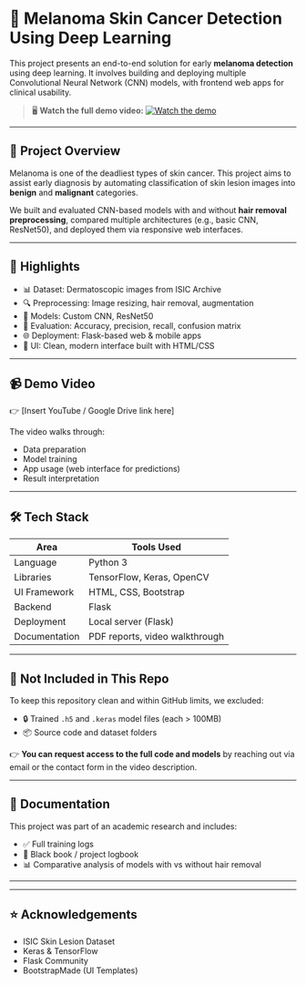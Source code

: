 # 🧬 Melanoma Skin Cancer Detection Using Deep Learning

This project presents an end-to-end solution for early **melanoma detection** using deep learning. It involves building and deploying multiple Convolutional Neural Network (CNN) models, with frontend web apps for clinical usability.

> 🖥️ **Watch the full demo video:** [![Watch the demo](https://img.youtube.com/vi/ItBdj1BTflo/maxresdefault.jpg)](https://youtu.be/ItBdj1BTflo)

---

## 🎯 Project Overview

Melanoma is one of the deadliest types of skin cancer. This project aims to assist early diagnosis by automating classification of skin lesion images into **benign** and **malignant** categories.

We built and evaluated CNN-based models with and without **hair removal preprocessing**, compared multiple architectures (e.g., basic CNN, ResNet50), and deployed them via responsive web interfaces.

---

## 🧠 Highlights

- 📊 Dataset: Dermatoscopic images from ISIC Archive
- 🔍 Preprocessing: Image resizing, hair removal, augmentation
- 🤖 Models: Custom CNN, ResNet50
- 🧪 Evaluation: Accuracy, precision, recall, confusion matrix
- 🌐 Deployment: Flask-based web & mobile apps
- 🎨 UI: Clean, modern interface built with HTML/CSS

---

## 📹 Demo Video

👉 [Insert YouTube / Google Drive link here]

The video walks through:
- Data preparation
- Model training
- App usage (web interface for predictions)
- Result interpretation

---

## 🛠️ Tech Stack

| Area             | Tools Used                        |
|------------------|-----------------------------------|
| Language         | Python 3                          |
| Libraries        | TensorFlow, Keras, OpenCV         |
| UI Framework     | HTML, CSS, Bootstrap              |
| Backend          | Flask                             |
| Deployment       | Local server (Flask)              |
| Documentation    | PDF reports, video walkthrough    |

---

## 📁 Not Included in This Repo

To keep this repository clean and within GitHub limits, we excluded:

- 🔒 Trained `.h5` and `.keras` model files (each > 100MB)
- 📦 Source code and dataset folders

👉 **You can request access to the full code and models** by reaching out via email or the contact form in the video description.

---

## 📄 Documentation

This project was part of an academic research and includes:

- ✅ Full training logs
- 🧪 Black book / project logbook
- 📊 Comparative analysis of models with vs without hair removal

---

---

## ⭐ Acknowledgements

- ISIC Skin Lesion Dataset
- Keras & TensorFlow
- Flask Community
- BootstrapMade (UI Templates)
